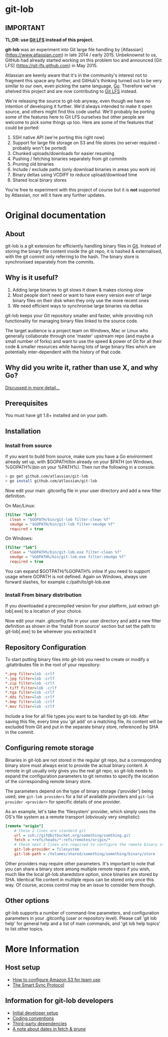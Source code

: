 # git-lob #
## IMPORTANT ##
**TL;DR: use [Git LFS](https://git-lfs.github.com) instead of this project.**

**git-lob** was an experiment into Git large file handling by [Atlassian]
(https://www.atlassian.com) in late 2014 / early 2015. Unbeknownst to us, GitHub
had already started working on this problem too and announced [Git LFS]
(https://git-lfs.github.com) in May 2015. 

Atlassian are keenly aware that it's in the community's interest not to fragment
this space any further, and GitHub's thinking turned out to be very similar to
our own, even picking the same language, [Go](http://golang.org). Therefore
we've shelved this project and are now contributing to 
[Git LFS](https://git-lfs.github.com) instead.

We're releasing the source to git-lob anyway, even though we have no 
intention of developing it further. We'd always intended to make it open source, 
and others might find this code useful. We'll probably be porting some of the features
here to Git LFS ourselves but other people are welcome to pick some things up too.
Here are some of the features that could be ported:

1. SSH native API (we're porting this right now)
2. Support for large file storage on S3 and file stores (no server required - probably won't be ported)
3. Chunked uploads/downloads for easier resuming
4. Pushing / fetching binaries separately from git commits
5. Pruning old binaries
6. Include / exclude paths (only download binaries in areas you work in)
7. Binary deltas using VCDIFF to reduce upload/download time
8. Shared local binary stores

You're free to experiment with this project of course but it is 
**not** supported by Atlassian, nor will it have any further updates.

# Original documentation #
## About ##
git-lob is a git extension for efficiently handling binary files in [Git](http://git-scm.com). Instead of storing the binary file content inside the git repo, it is hashed & externalised, with the git commit only referring to the hash. The binary store is synchronised separately from the commits. 

## Why is it useful? ##
1. Adding large binaries to git slows it down & makes cloning slow
2. Most people don't need or want to have every version ever of large binary files on their disk when they only use the more recent ones
3. We need efficient ways to synchronise large binaries via deltas

git-lob keeps your Git repository smaller and faster, while providing rich functionality for managing binary files linked to the source code. 

The target audience is a project team on Windows, Mac or Linux who generally collaborate through one 'master' upstream repo (and maybe a small number of forks) and want to use the speed & power of Git for all their code & smaller resources while having lots of large binary files which are potentially inter-dependent with the history of that code.

## Why did you write it, rather than use X, and why Go? ##
[Discussed in more detail...](doc/why.md)

## Prerequisites ##

You must have git 1.8+ installed and on your path. 

## Installation ##
### Install from source ###

If you want to build from source, make sure you have a Go environment already set up, with $GOPATH/bin already on your $PATH (on Windows, %GOPATH%\bin on your %PATH%). Then run the following in a console:
```bash
> go get github.com/atlassian/git-lob
> go install github.com/atlassian/git-lob
```

Now edit your main .gitconfig file in your user directory and add a new filter definition. 

On Mac/Linux:
```ini
[filter "lob"]
  clean = "$GOPATH/bin/git-lob filter-clean %f"
  smudge = "$GOPATH/bin/git-lob filter-smudge %f"
  required = true
```

On Windows:
```ini
[filter "lob"]
  clean = "%GOPATH%/bin/git-lob.exe filter-clean %f"
  smudge = "%GOPATH%/bin/git-lob.exe filter-smudge %f"
  required = true
```

You can expand $GOTPATH/%GOPATH% inline if you need to support usage where GOPATH is not defined. Again on Windows, always use forward slashes, for example c:/path/to/git-lob.exe

### Install From binary distribution ###
If you downloaded a precompiled version for your platform, just extract git-lob[.exe] to a location of your choice.

Now edit your main .gitconfig file in your user directory and add a new filter definition as shown in the 'Install from source' section but set the path to git-lob[.exe] to be wherever you extracted it

## Repository Configuration ##
To start putting binary files into git-lob you need to create or modify a .gitattributes file in the root of your repository:
```ini
*.png filter=lob -crlf
*.jpg filter=lob -crlf
*.zip filter=lob -crlf
*.tiff filter=lob -crlf
*.tga filter=lob -crlf
*.dds filter=lob -crlf
*.bmp filter=lob -crlf
*.mov filter=lob -crlf
```
Include a line for all file types you want to be handled by git-lob. After saving this file, every time you 'git add' on a matching file, its content will be excluded from Git and put in the separate binary store, referenced by SHA in the commit.

## Configuring remote storage ##

Binaries in git-lob are not stored in the regular git repo, but a corresponding
binary store must always exist to provide the actual binary content. A remote
in git usually only gives you the real git repo, so git-lob needs to expand
the configuration parameters to git remotes to specify the location of the 
corresponding remote binary store. 

The parameters depend on the type of binary storage ('provider') being used; see `git-lob providers` for a list of available providers and `git-lob provider <provider>` for specific details of one provider.

As an example, let's take the 'filesystem' provider, which simply uses the OS's
file system as a remote transport (obviously very simplistic):

```ini
[remote "origin"]
    # these 2 lines are standard git
    url = ssh://git@bitbucket.org/something/somthing.git
    fetch = +refs/heads/*:refs/remotes/origin/*
    # these next 2 lines are required to configure the remote binary store
    git-lob-provider = filesystem
    git-lob-path = /Volumes/shared/something/something/binary/store
```
Other providers may require other parameters. It's important to note that you
can share a binary store among multiple remote repos if you wish, much like
the local git-lob.sharedstore option, since binaries are stored by SHA. 
Identical file content in multiple repos can be stored only once this way.
Of course, access control may be an issue to consider here though.

## Other options ##
git-lob supports a number of command-line parameters, and configuration parameters in your .gitconfig (user or repository level). Please call 'git lob help' for general help and a list of main commands, and 'git lob help topics' to list other topics.

# More Information #
## Host setup ##

* [How to configure Amazon S3 for team use](doc/s3_setup.md)
* [The Smart Sync Protocol](doc/smart_protocol.md)

## Information for git-lob developers ##

* [Initial developer setup](doc/devsetup.md)
* [Coding conventions](doc/conventions.md)
* [Third-party dependencies](doc/dependencies.md)
* [A note about dates in fetch & prune](doc/fetch_prune_dates.md)
